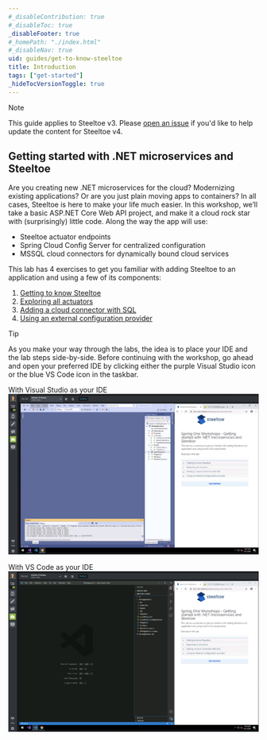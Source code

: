 ```yaml
---
#_disableContribution: true
#_disableToc: true
_disableFooter: true
#_homePath: "./index.html"
#_disableNav: true
uid: guides/get-to-know-steeltoe
title: Introduction
tags: ["get-started"]
_hideTocVersionToggle: true
---
```


> [!NOTE]
> This guide applies to Steeltoe v3. Please [open an issue](https://github.com/SteeltoeOSS/Documentation/issues/new/choose) if you'd like to help update the content for Steeltoe v4.

## Getting started with .NET microservices and Steeltoe

Are you creating new .NET microservices for the cloud? Modernizing existing applications? Or are you just plain moving apps to containers? In all cases, Steeltoe is here to make your life much easier. In this workshop, we’ll take a basic ASP.NET Core Web API project, and make it a cloud rock star with (surprisingly) little code. Along the way the app will use:

- Steeltoe actuator endpoints
- Spring Cloud Config Server for centralized configuration
- MSSQL cloud connectors for dynamically bound cloud services

This lab has 4 exercises to get you familiar with adding Steeltoe to an application and using a few of its components:

1. [Getting to know Steeltoe](exercise1.md)
1. [Exploring all actuators](exercise2.md)
1. [Adding a cloud connector with SQL](exercise3.md)
1. [Using an external configuration provider](exercise4.md)

> [!TIP]
> As you make your way through the labs, the idea is to place your IDE and the lab steps side-by-side. Before continuing with the workshop, go ahead and open your preferred IDE by clicking either the purple Visual Studio icon or the blue VS Code icon in the taskbar.

With Visual Studio as your IDE
![Windows placement with Visual Studio](../images/strigo-desktop-vs.png)

With VS Code as your IDE
![Windows placement with VS Code](../images/strigo-desktop-vscode.png)
